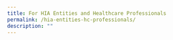```yaml
---
title: For HIA Entities and Healthcare Professionals
permalink: /hia-entities-hc-professionals/
description: ""
---
```

